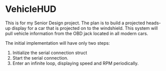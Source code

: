 # VehicleHUD

This is for my Senior Design project. The plan is to build a projected heads-
up display for a car that is projected on to the windshield. This system will 
pull vehicle information from the OBD jack located in all modern cars.

The initial implementation will have only two steps:
1. Initialize the serial connection struct
2. Start the serial connection.
3. Enter an infinite loop, displaying speed and RPM periodically.